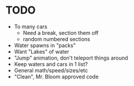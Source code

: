 # TODO

- To many cars
    - Need a break, section them off
    - random numbered sections
- Water spawns in "packs"
- Want "Lakes" of water
- "Jump" animation, don't teleport things around
- Keep waters and cars in 1 list?
- General math/speed/sizes/etc
- "Clean", Mr. Bloom approved code